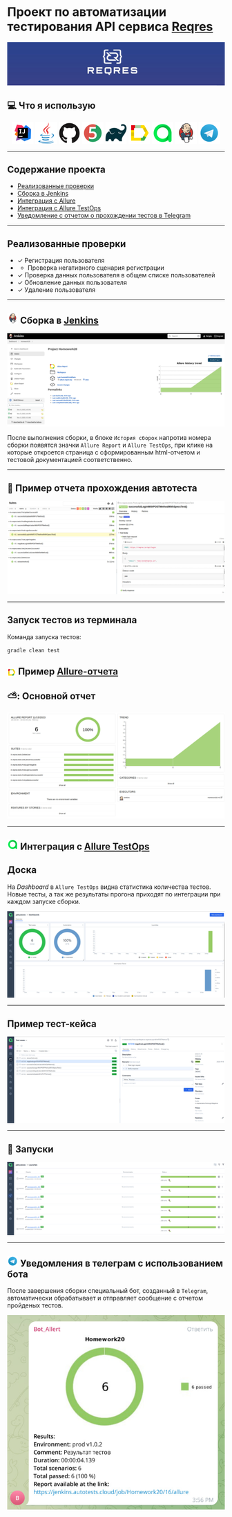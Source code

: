 <h1 >Проект по автоматизации тестирования API сервиса <a href="https://reqres.in/"> Reqres</a></h1>
<a href="https://reqres.in/"><img  src="images/screenshots/Reqresin.png"></a>

##  💻 Что я использую

<p align="center">
<a href="https://www.jetbrains.com/idea/"><img src="images/logos/Intelij_IDEA.svg" width="50" height="50"  alt="IDEA"/></a>
<a href="https://www.java.com/"><img src="images/logos/Java.svg" width="50" height="50"  alt="Java"/></a>
<a href="https://github.com/"><img src="images/logos/Github.svg" width="50" height="50"  alt="Github"/></a>
<a href="https://junit.org/junit5/"><img src="images/logos/JUnit5.svg" width="50" height="50"  alt="JUnit 5"/></a>
<a href="https://gradle.org/"><img src="images/logos/Gradle.svg" width="50" height="50"  alt="Gradle"/></a>
<a href="https://github.com/allure-framework/allure2"><img src="images/logos/Allure.svg" width="50" height="50"  alt="Allure"/></a>
<a href="https://https://qameta.io/"><img src="images/logos/AllureTestOps.svg" width="50" height="50"  alt="AllureTestOps"/></a>
<a href="https://www.jenkins.io/"><img src="images/logos/Jenkins.svg" width="50" height="50"  alt="Jenkins"/></a>
<a href="https://https://telegram.org/"><img src="images/logos/Telegram.svg" width="50" height="50"  alt="Telegram"/></a>
</p>

---
## Содержание проекта

- [Реализованные проверки](#Реализованные-проверки)
- [Cборка в Jenkins](#-Сборка-в-Jenkins)
- [Интеграция с Allure](#-Пример-Allure-отчета)
- [Интеграция с Allure TestOps](#-Интеграция-с-Allure-TestOps)
- [Уведомление с отчетом о прохождении тестов в Telegram](#-Уведомления-в-телеграм-с-использованием-бота)


--- 

## Реализованные проверки

- ✓ Регистрация пользователя
- - Проверка негативного сценария регистрации
- ✓ Проверка данных пользователя в общем списке пользователей
- ✓ Обновление данных пользователя
- ✓ Удаление пользователя

--- 

## <img src="images/logos/Jenkins.svg" width="25" height="25"  alt="Jenkins"/></a> Сборка в <a target="_blank" href="https://jenkins.autotests.cloud/job/Homework20"> Jenkins </a>
<p align="center">
<a href="https://jenkins.autotests.cloud/job/Homework20/"><img src="images/screenshots/JenkinsReport.jpg" alt="Jenkins1"/></a>
</p>
После выполнения сборки, в блоке <code>История сборок</code> напротив номера сборки появятся 
значки <code>Allure Report</code> и <code>Allure TestOps</code>, при клике на которые откроется страница 
с сформированным html-отчетом и тестовой документацией соответственно.

--- 

## 🤖 Пример отчета прохождения автотеста
<p align="center">
<img title="AllureSuite" src="images/screenshots/Allure.jpg">
</p>

--- 

##  Запуск тестов из терминала
Команда запуска тестов:
```
gradle clean test
```
<a id="allureReport"></a>
## <img width="4%" style="vertical-align:middle" title="Allure Report" src="images/logos/Allure.svg"> </a> Пример <a target="_blank" href="https://jenkins.autotests.cloud/job/Homework20/3/allure/"> Allure-отчета </a>
## ⛅: Основной отчет
<p align="center">
<img title="Allure Overview" src="images/screenshots/AllureReport.jpg">
</p>

--- 

## <img src="images/logos/AllureTestOps.svg" width="25" height="25"  alt="Allure_TO"/></a> Интеграция с  <a target="_blank" href="https://allure.autotests.cloud/project/3795/dashboards"> Allure TestOps</a>

## Доска
На *Dashboard* в <code>Allure TestOps</code> видна статистика количества тестов. Новые тесты, а так же результаты прогона приходят по интеграции при каждом запуске сборки.

<p align="center">
<img title="Allure TestOps DashBoard" src="images/screenshots/AllureTO.jpg">
</p>

--- 

##  Пример тест-кейса
<p align="center">
<img title="AllureTC" src="images/screenshots/AllureTOtestCase.jpg">
</p>

--- 

## 🏃 Запуски
<p align="center">
<img title="Allure Tests" src="images/screenshots/AllureTOrunning.jpg">
</p>

--- 

## <img src="images/logos/Telegram.svg" width="25" height="25"  alt="Telegram"/></a> Уведомления в телеграм с использованием бота
После завершения сборки специальный бот, созданный в <code>Telegram</code>, автоматически обрабатывает и отправляет сообщение с отчетом пройденых тестов.

<p align="center">
<img title="telegram" src="images/screenshots/TelegramAllert.jpg">
</p>
